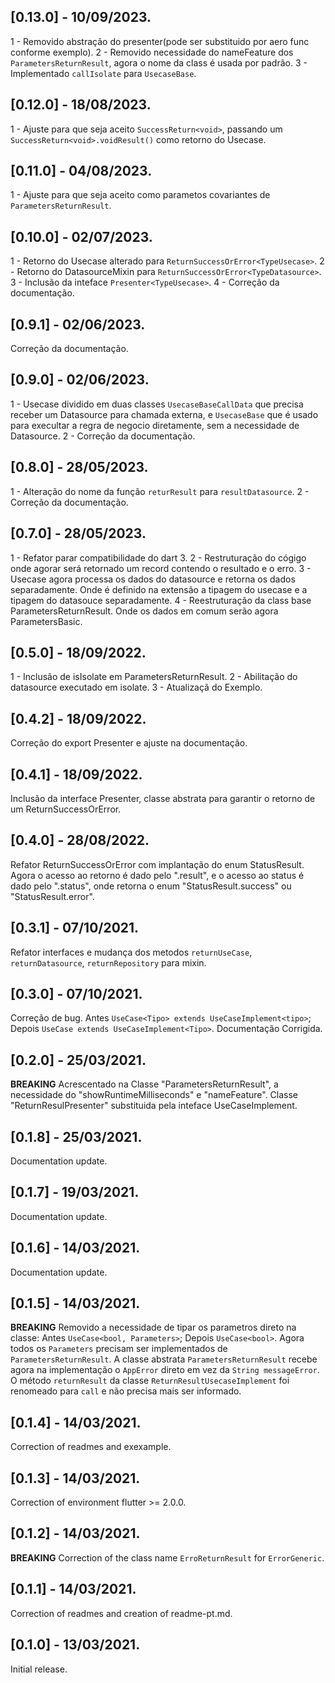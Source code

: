 ## [0.13.0] - 10/09/2023.

1 - Removido abstração do presenter(pode ser substituido por aero func conforme exemplo).
2 - Removido necessidade do nameFeature dos ```ParametersReturnResult```, agora o nome da class é usada por padrão.
3 - Implementado ```callIsolate``` para ```UsecaseBase```.

## [0.12.0] - 18/08/2023.

1 - Ajuste para que seja aceito ```SuccessReturn<void>```, passando um ```SuccessReturn<void>.voidResult()``` como retorno do Usecase.

## [0.11.0] - 04/08/2023.

1 - Ajuste para que seja aceito como parametos covariantes de ```ParametersReturnResult```.

## [0.10.0] - 02/07/2023.

1 - Retorno do Usecase alterado para ```ReturnSuccessOrError<TypeUsecase>```.
2 - Retorno do DatasourceMixin para ```ReturnSuccessOrError<TypeDatasource>```.
3 - Inclusão da inteface ```Presenter<TypeUsecase>```.
4 - Correção da documentação.

## [0.9.1] - 02/06/2023.

Correção da documentação.

## [0.9.0] - 02/06/2023.

1 - Usecase dividido em duas classes ```UsecaseBaseCallData``` que precisa receber um Datasource para chamada externa, e ```UsecaseBase``` que é usado para execultar a regra de negocio diretamente, sem a necessidade de Datasource.
2 - Correção da documentação.

## [0.8.0] - 28/05/2023.

1 - Alteração do nome da função ```returResult``` para ```resultDatasource```.
2 - Correção da documentação.

## [0.7.0] - 28/05/2023.

1 - Refator parar compatibilidade do dart 3.
2 - Restruturação do cógigo onde agorar será retornado um record contendo o resultado e o erro.
3 - Usecase agora processa os dados do datasource e retorna os dados separadamente. Onde é definido na extensão a tipagem do usecase e a tipagem do datasouce separadamente.
4 - Reestruturação da class base ParametersReturnResult. Onde os dados em comum serão agora ParametersBasic.

## [0.5.0] - 18/09/2022.

1 - Inclusão de isIsolate em ParametersReturnResult.
2 - Abilitação do datasource executado em isolate.
3 - Atualizaçã do Exemplo.

## [0.4.2] - 18/09/2022.

Correção do export Presenter e ajuste na documentação.

## [0.4.1] - 18/09/2022.

Inclusão da interface Presenter, classe abstrata para garantir o retorno de um ReturnSuccessOrError.

## [0.4.0] - 28/08/2022.

Refator ReturnSuccessOrError com implantação do enum StatusResult. Agora o acesso ao retorno é dado pelo ".result", e o acesso ao status é dado pelo ".status", onde retorna o enum "StatusResult.success" ou "StatusResult.error".

## [0.3.1] - 07/10/2021.

Refator interfaces e mudança dos metodos ```returnUseCase```, ```returnDatasource```, ```returnRepository``` para mixin.

## [0.3.0] - 07/10/2021.

Correção de bug. Antes ```UseCase<Tipo> extends UseCaseImplement<tipo>```; Depois ```UseCase extends UseCaseImplement<Tipo>```. Documentação Corrigida.

## [0.2.0] - 25/03/2021.

**BREAKING** Acrescentado na Classe "ParametersReturnResult", a necessidade do "showRuntimeMilliseconds" e "nameFeature". Classe "ReturnResulPresenter" substituida pela inteface UseCaseImplement.

## [0.1.8] - 25/03/2021.

Documentation update.

## [0.1.7] - 19/03/2021.

Documentation update.

## [0.1.6] - 14/03/2021.

Documentation update.

## [0.1.5] - 14/03/2021.

**BREAKING** Removido a necessidade de tipar os parametros direto na classe: Antes ```UseCase<bool, Parameters>```; Depois ```UseCase<bool>```. Agora todos os ```Parameters``` precisam ser implementados de ```ParametersReturnResult```. A classe abstrata ```ParametersReturnResult``` recebe agora na implementação o ```AppError``` direto em vez da ```String messageError```. O método ```returnResult``` da classe ```ReturnResultUsecaseImplement``` foi renomeado para ```call``` e não precisa mais ser informado. 

## [0.1.4] - 14/03/2021.

Correction of readmes and exexample.

## [0.1.3] - 14/03/2021.

Correction of environment flutter >= 2.0.0.

## [0.1.2] - 14/03/2021.

**BREAKING** Correction of the class name ```ErroReturnResult``` for ```ErrorGeneric```.

## [0.1.1] - 14/03/2021.

Correction of readmes and creation of readme-pt.md.

## [0.1.0] - 13/03/2021.

Initial release.
